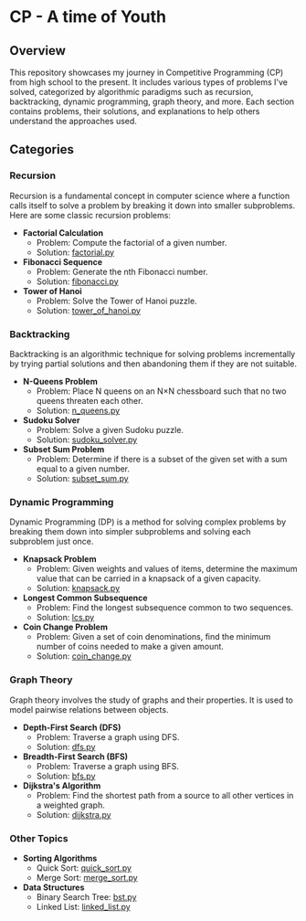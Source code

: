 # CP - A time of Youth

## Overview
This repository showcases my journey in Competitive Programming (CP) from high school to the present. It includes various types of problems I've solved, categorized by algorithmic paradigms such as recursion, backtracking, dynamic programming, graph theory, and more. Each section contains problems, their solutions, and explanations to help others understand the approaches used.

## Categories

### Recursion
Recursion is a fundamental concept in computer science where a function calls itself to solve a problem by breaking it down into smaller subproblems. Here are some classic recursion problems:
- **Factorial Calculation**
  - Problem: Compute the factorial of a given number.
  - Solution: [factorial.py](./recursion/factorial.py)
- **Fibonacci Sequence**
  - Problem: Generate the nth Fibonacci number.
  - Solution: [fibonacci.py](./recursion/fibonacci.py)
- **Tower of Hanoi**
  - Problem: Solve the Tower of Hanoi puzzle.
  - Solution: [tower_of_hanoi.py](./recursion/tower_of_hanoi.py)

### Backtracking
Backtracking is an algorithmic technique for solving problems incrementally by trying partial solutions and then abandoning them if they are not suitable.
- **N-Queens Problem**
  - Problem: Place N queens on an N×N chessboard such that no two queens threaten each other.
  - Solution: [n_queens.py](./backtracking/n_queens.py)
- **Sudoku Solver**
  - Problem: Solve a given Sudoku puzzle.
  - Solution: [sudoku_solver.py](./backtracking/sudoku_solver.py)
- **Subset Sum Problem**
  - Problem: Determine if there is a subset of the given set with a sum equal to a given number.
  - Solution: [subset_sum.py](./backtracking/subset_sum.py)

### Dynamic Programming
Dynamic Programming (DP) is a method for solving complex problems by breaking them down into simpler subproblems and solving each subproblem just once.
- **Knapsack Problem**
  - Problem: Given weights and values of items, determine the maximum value that can be carried in a knapsack of a given capacity.
  - Solution: [knapsack.py](./dynamic_programming/knapsack.py)
- **Longest Common Subsequence**
  - Problem: Find the longest subsequence common to two sequences.
  - Solution: [lcs.py](./dynamic_programming/lcs.py)
- **Coin Change Problem**
  - Problem: Given a set of coin denominations, find the minimum number of coins needed to make a given amount.
  - Solution: [coin_change.py](./dynamic_programming/coin_change.py)

### Graph Theory
Graph theory involves the study of graphs and their properties. It is used to model pairwise relations between objects.
- **Depth-First Search (DFS)**
  - Problem: Traverse a graph using DFS.
  - Solution: [dfs.py](./graphs/dfs.py)
- **Breadth-First Search (BFS)**
  - Problem: Traverse a graph using BFS.
  - Solution: [bfs.py](./graphs/bfs.py)
- **Dijkstra's Algorithm**
  - Problem: Find the shortest path from a source to all other vertices in a weighted graph.
  - Solution: [dijkstra.py](./graphs/dijkstra.py)

### Other Topics
- **Sorting Algorithms**
  - Quick Sort: [quick_sort.py](./sorting/quick_sort.py)
  - Merge Sort: [merge_sort.py](./sorting/merge_sort.py)
- **Data Structures**
  - Binary Search Tree: [bst.py](./data_structures/bst.py)
  - Linked List: [linked_list.py](./data_structures/linked_list.py)
